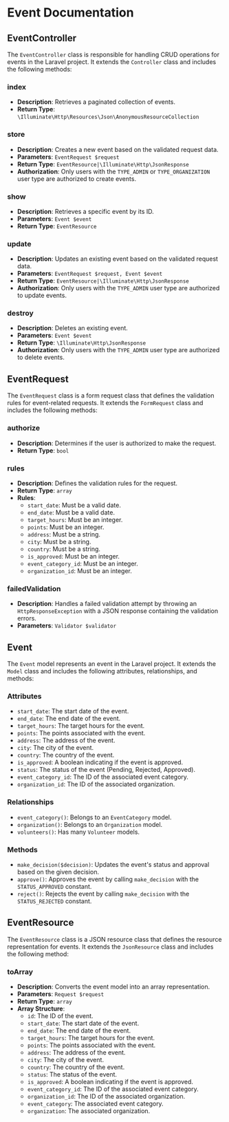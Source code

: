 # Event Documentation

## EventController

The `EventController` class is responsible for handling CRUD operations for events in the Laravel project. It extends the `Controller` class and includes the following methods:

### index
- **Description**: Retrieves a paginated collection of events.
- **Return Type**: `\Illuminate\Http\Resources\Json\AnonymousResourceCollection`

### store
- **Description**: Creates a new event based on the validated request data.
- **Parameters**: `EventRequest $request`
- **Return Type**: `EventResource|\Illuminate\Http\JsonResponse`
- **Authorization**: Only users with the `TYPE_ADMIN` or `TYPE_ORGANIZATION` user type are authorized to create events.

### show
- **Description**: Retrieves a specific event by its ID.
- **Parameters**: `Event $event`
- **Return Type**: `EventResource`

### update
- **Description**: Updates an existing event based on the validated request data.
- **Parameters**: `EventRequest $request, Event $event`
- **Return Type**: `EventResource|\Illuminate\Http\JsonResponse`
- **Authorization**: Only users with the `TYPE_ADMIN` user type are authorized to update events.

### destroy
- **Description**: Deletes an existing event.
- **Parameters**: `Event $event`
- **Return Type**: `\Illuminate\Http\JsonResponse`
- **Authorization**: Only users with the `TYPE_ADMIN` user type are authorized to delete events.

## EventRequest

The `EventRequest` class is a form request class that defines the validation rules for event-related requests. It extends the `FormRequest` class and includes the following methods:

### authorize
- **Description**: Determines if the user is authorized to make the request.
- **Return Type**: `bool`

### rules
- **Description**: Defines the validation rules for the request.
- **Return Type**: `array`
- **Rules**:
  - `start_date`: Must be a valid date.
  - `end_date`: Must be a valid date.
  - `target_hours`: Must be an integer.
  - `points`: Must be an integer.
  - `address`: Must be a string.
  - `city`: Must be a string.
  - `country`: Must be a string.
  - `is_approved`: Must be an integer.
  - `event_category_id`: Must be an integer.
  - `organization_id`: Must be an integer.

### failedValidation
- **Description**: Handles a failed validation attempt by throwing an `HttpResponseException` with a JSON response containing the validation errors.
- **Parameters**: `Validator $validator`

## Event

The `Event` model represents an event in the Laravel project. It extends the `Model` class and includes the following attributes, relationships, and methods:

### Attributes
- `start_date`: The start date of the event.
- `end_date`: The end date of the event.
- `target_hours`: The target hours for the event.
- `points`: The points associated with the event.
- `address`: The address of the event.
- `city`: The city of the event.
- `country`: The country of the event.
- `is_approved`: A boolean indicating if the event is approved.
- `status`: The status of the event (Pending, Rejected, Approved).
- `event_category_id`: The ID of the associated event category.
- `organization_id`: The ID of the associated organization.

### Relationships
- `event_category()`: Belongs to an `EventCategory` model.
- `organization()`: Belongs to an `Organization` model.
- `volunteers()`: Has many `Volunteer` models.

### Methods
- `make_decision($decision)`: Updates the event's status and approval based on the given decision.
- `approve()`: Approves the event by calling `make_decision` with the `STATUS_APPROVED` constant.
- `reject()`: Rejects the event by calling `make_decision` with the `STATUS_REJECTED` constant.

## EventResource

The `EventResource` class is a JSON resource class that defines the resource representation for events. It extends the `JsonResource` class and includes the following method:

### toArray
- **Description**: Converts the event model into an array representation.
- **Parameters**: `Request $request`
- **Return Type**: `array`
- **Array Structure**:
  - `id`: The ID of the event.
  - `start_date`: The start date of the event.
  - `end_date`: The end date of the event.
  - `target_hours`: The target hours for the event.
  - `points`: The points associated with the event.
  - `address`: The address of the event.
  - `city`: The city of the event.
  - `country`: The country of the event.
  - `status`: The status of the event.
  - `is_approved`: A boolean indicating if the event is approved.
  - `event_category_id`: The ID of the associated event category.
  - `organization_id`: The ID of the associated organization.
  - `event_category`: The associated event category.
  - `organization`: The associated organization.